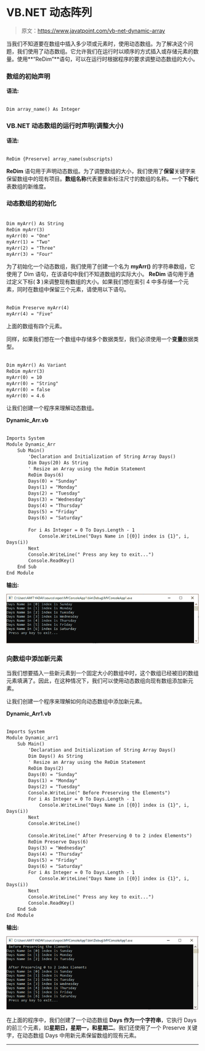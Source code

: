 # VB.NET 动态阵列

> 原文：<https://www.javatpoint.com/vb-net-dynamic-array>

当我们不知道要在数组中插入多少项或元素时，使用动态数组。为了解决这个问题，我们使用了动态数组。它允许我们在运行时以顺序的方式插入或存储元素的数量。使用**“ReDim”**语句，可以在运行时根据程序的要求调整动态数组的大小。

### 数组的初始声明

**语法:**

```

Dim array_name() As Integer

```

### VB.NET 动态数组的运行时声明(调整大小)

**语法:**

```

ReDim {Preserve] array_name(subscripts)

```

**ReDim** 语句用于声明动态数组。为了调整数组的大小，我们使用了**保留**关键字来保留数组中的现有项目。**数组名称**代表要重新标注尺寸的数组的名称。一个**下标**代表数组的新维度。

### 动态数组的初始化

```

Dim myArr() As String
ReDim myArr(3)
myArr(0) = "One"
myArr(1) = "Two"
myArr(2) = "Three"
myArr(3) = "Four"

```

为了初始化一个动态数组，我们使用了创建一个名为 **myArr()** 的字符串数组，它使用了 Dim 语句，在该语句中我们不知道数组的实际大小。 **ReDim** 语句用于通过定义下标( **3** )来调整现有数组的大小。如果我们想在索引 4 中多存储一个元素，同时在数组中保留三个元素，请使用以下语句。

```

ReDim Preserve myArr(4)
myArr(4) = "Five" 

```

上面的数组有四个元素。

同样，如果我们想在一个数组中存储多个数据类型，我们必须使用一个**变量**数据类型。

```

Dim myArr() As Variant
ReDim myArr(3)
myArr(0) = 10
myArr(0) = "String"
myArr(0) = false
myArr(0) = 4.6 

```

让我们创建一个程序来理解动态数组。

**Dynamic_Arr.vb**

```

Imports System
Module Dynamic_Arr
    Sub Main()
        'Declaration and Initialization of String Array Days()
        Dim Days(20) As String
        ' Resize an Array using the ReDim Statement
        ReDim Days(6)
        Days(0) = "Sunday"
        Days(1) = "Monday"
        Days(2) = "Tuesday"
        Days(3) = "Wednesday"
        Days(4) = "Thursday"
        Days(5) = "Friday"
        Days(6) = "Saturday"

        For i As Integer = 0 To Days.Length - 1
            Console.WriteLine("Days Name in [{0}] index is {1}", i, Days(i))
        Next
        Console.WriteLine(" Press any key to exit...")
        Console.ReadKey()
    End Sub
End Module

```

**输出:**

![VB.NET Dynamic Array](img/be79ae1b8a2de0cfc516d9bf53d71454.png)

### 向数组中添加新元素

当我们想要插入一些新元素到一个固定大小的数组中时，这个数组已经被旧的数组元素填满了。因此，在这种情况下，我们可以使用动态数组向现有数组添加新元素。

让我们创建一个程序来理解如何向动态数组中添加新元素。

**Dynamic_Arr1.vb**

```

Imports System
Module Dynamic_arr1
    Sub Main()
        'Declaration and Initialization of String Array Days()
        Dim Days() As String
        ' Resize an Array using the ReDim Statement
        ReDim Days(2)
        Days(0) = "Sunday"
        Days(1) = "Monday"
        Days(2) = "Tuesday"
        Console.WriteLine(" Before Preserving the Elements")
        For i As Integer = 0 To Days.Length - 1
            Console.WriteLine("Days Name in [{0}] index is {1}", i, Days(i))
        Next
        Console.WriteLine()

        Console.WriteLine(" After Preserving 0 to 2 index Elements")
        ReDim Preserve Days(6)
        Days(3) = "Wednesday"
        Days(4) = "Thursday"
        Days(5) = "Friday"
        Days(6) = "Saturday"
        For i As Integer = 0 To Days.Length - 1
            Console.WriteLine("Days Name in [{0}] index is {1}", i, Days(i))
        Next
        Console.WriteLine(" Press any key to exit...")
        Console.ReadKey()
    End Sub
End Module

```

**输出:**

![VB.NET Dynamic Array](img/edcf1ec4a10221417aacc985fb2167c7.png)

在上面的程序中，我们创建了一个动态数组 **Days 作为一个字符串**，它执行 Days 的前三个元素，如**星期日，星期一，**和**星期二**。我们还使用了一个 Preserve 关键字，在动态数组 Days 中用新元素保留数组的现有元素。

* * *